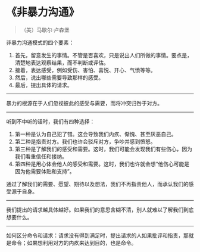 # 《非暴力沟通》

> （美）马歇尔·卢森堡

非暴力沟通模式的四个要素：

1. 首先，留意发生的事情。不管是否喜欢，只是说出人们所做的事情。要点是，清楚地表达观察结果，而不判断或评估。
2. 接着，表达感受，例如受伤、害怕、喜悦、开心、气愤等等。
3. 然后，说出哪些需要导致那样的感受。
4. 最后，提出具体的请求。

---

暴力的根源在于人们忽视彼此的感受与需要，而将冲突归咎于对方。

---

听到不中听的话时，我们有四种选择：

1. 第一种是认为自己犯了错。这会导致我们内疚、惭愧、甚至厌恶自己。
2. 第二种是指责对方。我们也许会驳斥对方，争吵并感到愤怒。
3. 第三种是了解我们的感受和需要。这时，我们可能会发现我们有些伤心，因为我们看重信任和接纳。
4. 第四种是用心体会他人的感受和需要。这时，我们也许就会想“他伤心可能是因为他需要体贴和支持”。

通过了解我们的需要、愿望、期待以及想法，我们不再指责他人，而承认我们的感受源于自身。

---

我们提出的请求越具体越好。如果我们的意思含糊不清，别人就难以了解我们到底想要什么。

---

如何区分命令和请求：请求没有得到满足时，提出请求的人如果批评和指责，那就是命令；如果想利用对方的内疚来达到目的，也是命令。